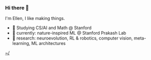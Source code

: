 ### Hi there 👋

I'm Ellen, I like making things.

- 🌱 Studying CS/AI and Math @ Stanford
- 🔭 currently: nature-inspired ML @ Stanford Prakash Lab
- 🚀 research: neuroevolution, RL & robotics, computer vision, meta-learning, ML architectures

[~/](http://stanford.edu/~ellenjxu/)

<!--
**ellenjxu/ellenjxu** is a ✨ _special_ ✨ repository because its `README.md` (this file) appears on your GitHub profile.

Here are some ideas to get you started:

- 🔭 I’m currently working on ...
- 🌱 I’m currently learning ...
- 👯 I’m looking to collaborate on ...
- 🤔 I’m looking for help with ...
- 💬 Ask me about ...
- 📫 How to reach me: ...
- 😄 Pronouns: ...
- ⚡ Fun fact: ...
-->

